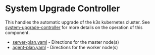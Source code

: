 # System Upgrade Controller

This handles the automatic upgrade of the k3s kubernetes cluster.  See [system-upgrade-controller](https://github.com/rancher/system-upgrade-controller) for more details on the operation of this component.

* [server-plan.yaml](https://github.com/h3mmy/bloopysphere/tree/main/cluster/apps/system-upgrade/system-upgrade-controller/plans/server-plan.yaml) - Directions for the master node(s)
* [agent-plan.yaml](https://github.com/h3mmy/bloopysphere/tree/main/cluster/apps/system-upgrade/system-upgrade-controller/plans/agent-plan.yaml) - Directions for the worker node(s)

